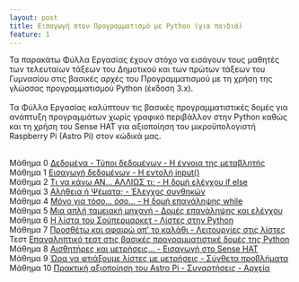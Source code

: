 ```yaml
---
layout: post
title: Εισαγωγή στον Προγραμματισμό με Python (για παιδιά)
feature: 1
---
```


Τα παρακάτω Φύλλα Εργασίας έχουν στόχο να εισάγουν τους μαθητές των τελευταίων τάξεων του Δημοτικού και των πρώτων τάξεων του Γυμνασίου στις βασικές αρχές του Προγραμματισμού με τη χρήση της γλώσσας προγραμματισμού Python (έκδοση 3.x).
<br><br>
Τα Φύλλα Εργασίας καλύπτουν τις βασικές προγραμματιστικές δομές για ανάπτυξη προγραμμάτων χωρίς γραφικό περιβάλλον στην Python καθώς και τη χρήση του Sense HAT για αξιοποίηση του μικροϋπολογιστή Raspberry Pi (Astro Pi) στον κώδικά μας.
<br><br>

Μάθημα 0 [Δεδομένα - Τύποι δεδομένων - Η έννοια της μεταβλητής](https://github.com/liagason/A-Jekyll-Blog/raw/master/assets/files/python_programming/1.pdf)<br>
Μάθημα 1 [Εισαγωγή δεδομένων - Η εντολή input()](https://github.com/liagason/A-Jekyll-Blog/raw/master/assets/files/python_programming/2.pdf)<br>
Μάθημα 2 [Τι να κάνω AN... ΑΛΛΙΩΣ τι; - Η δομή ελέγχου if else](https://github.com/liagason/A-Jekyll-Blog/raw/master/assets/files/python_programming/3.pdf)<br>
Μάθημα 3 [Αλήθεια ή Ψέματα; - Έλεγχος συνθηκών](https://github.com/liagason/A-Jekyll-Blog/raw/master/assets/files/python_programming/4.pdf)<br>
Μάθημα 4 [Μόνο για τόσο... όσο... - Η δομή επανάληψης while](https://github.com/liagason/A-Jekyll-Blog/raw/master/assets/files/python_programming/5.pdf)<br>
Μάθημα 5 [Μια απλή ταμειακή μηχανή - Δομές επανάληψης και ελέγχου](https://github.com/liagason/A-Jekyll-Blog/raw/master/assets/files/python_programming/6.pdf)<br>
Μάθημα 6 [Η λίστα του Σούπερμαρκετ - Λίστες στην Python](https://github.com/liagason/A-Jekyll-Blog/raw/master/assets/files/python_programming/7.pdf)<br>
Μάθημα 7 [Προσθέτω και αφαιρώ απ’ το καλάθι - Λειτουργίες στις λίστες](https://github.com/liagason/A-Jekyll-Blog/raw/master/assets/files/python_programming/8.pdf)<br>
Τεστ [Επαναληπτικό τεστ στις βασικές προγραμματιστικέ δομές της Python](https://github.com/liagason/A-Jekyll-Blog/raw/master/assets/files/python_programming/test_in_python.pdf)<br>
Μάθημα 8 [Αισθητήρες και μετρήσεις... - Εισαγωγή στο Sense HAT](https://github.com/liagason/A-Jekyll-Blog/raw/master/assets/files/python_programming/9.pdf)<br>
Μάθημα 9 [Ώρα να φτιάξουμε λίστες με μετρήσεις - Σύνθετα προβλήματα](https://github.com/liagason/A-Jekyll-Blog/raw/master/assets/files/python_programming/10.pdf)<br>
Μάθημα 10 [Πρακτική αξιοποίηση του Astro Pi - Συναρτήσεις - Αρχεία](https://github.com/liagason/A-Jekyll-Blog/raw/master/assets/files/python_programming/11.pdf)